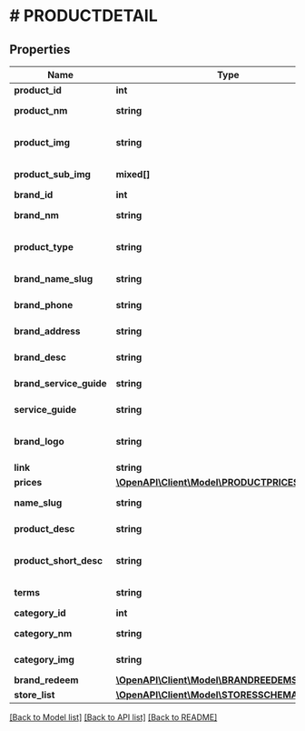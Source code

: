 # # PRODUCTDETAIL

## Properties

Name | Type | Description | Notes
------------ | ------------- | ------------- | -------------
**product_id** | **int** | Product Id | [optional]
**product_nm** | **string** | Product Name | [optional]
**product_img** | **string** | Link product image | [optional]
**product_sub_img** | **mixed[]** | Array of link image | [optional]
**brand_id** | **int** | Brand id | [optional]
**brand_nm** | **string** | Brand name | [optional]
**product_type** | **string** | c (cash) hoặc i (item) | [optional]
**brand_name_slug** | **string** | Slug of brand | [optional]
**brand_phone** | **string** | Phone of brand | [optional]
**brand_address** | **string** | Address of brand | [optional]
**brand_desc** | **string** | Description of brand | [optional]
**brand_service_guide** | **string** | T&amp;C of brand | [optional]
**service_guide** | **string** | T&amp;C of product | [optional]
**brand_logo** | **string** | Link to brand logo image | [optional]
**link** | **string** |  | [optional]
**prices** | [**\OpenAPI\Client\Model\PRODUCTPRICESCHEMA[]**](PRODUCTPRICESCHEMA.md) |  | [optional]
**name_slug** | **string** | Slug of product | [optional]
**product_desc** | **string** | Product Description | [optional]
**product_short_desc** | **string** | Product Short Description | [optional]
**terms** | **string** | Terms of use | [optional]
**category_id** | **int** | Category Id | [optional]
**category_nm** | **string** | Category Name | [optional]
**category_img** | **string** | Category Image | [optional]
**brand_redeem** | [**\OpenAPI\Client\Model\BRANDREEDEMSCHEMA[]**](BRANDREEDEMSCHEMA.md) |  | [optional]
**store_list** | [**\OpenAPI\Client\Model\STORESSCHEMA[]**](STORESSCHEMA.md) |  | [optional]

[[Back to Model list]](../../README.md#models) [[Back to API list]](../../README.md#endpoints) [[Back to README]](../../README.md)

